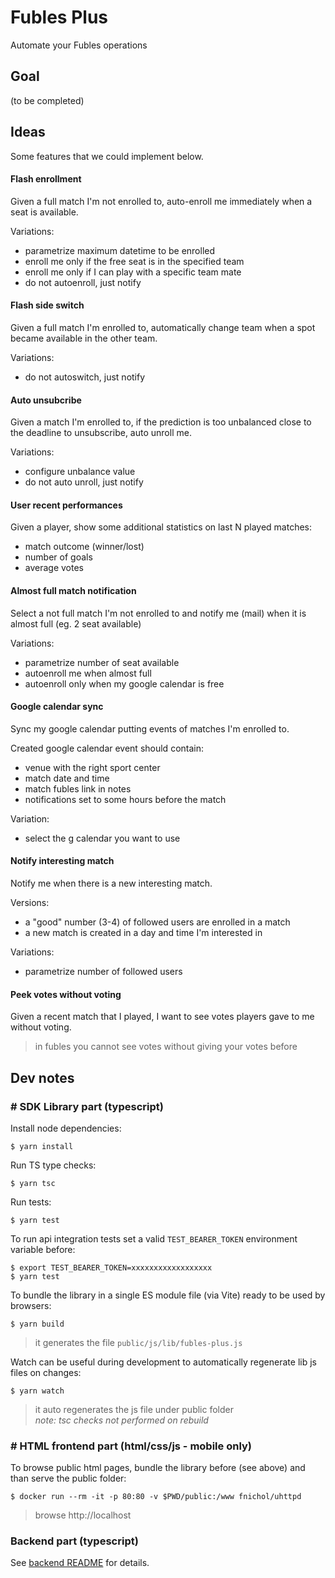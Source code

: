 # Fubles Plus
Automate your Fubles operations

## Goal

(to be completed)

## Ideas

Some features that we could implement below.

#### Flash enrollment

Given a full match I'm not enrolled to, auto-enroll me immediately when a seat is available.

Variations:
- parametrize maximum datetime to be enrolled
- enroll me only if the free seat is in the specified team
- enroll me only if I can play with a specific team mate
- do not autoenroll, just notify

#### Flash side switch

Given a full match I'm enrolled to, automatically change team when a spot became available in the other team.

Variations:
- do not autoswitch, just notify

#### Auto unsubcribe

Given a match I'm enrolled to, if the prediction is too unbalanced close to the deadline to unsubscribe, auto unroll me.

Variations:
- configure unbalance value
- do not auto unroll, just notify

#### User recent performances

Given a player, show some additional statistics on last N played matches:
- match outcome (winner/lost)
- number of goals
- average votes

#### Almost full match notification

Select a not full match I'm not enrolled to and notify me (mail) when it is almost full (eg. 2 seat available)

Variations:
- parametrize number of seat available
- autoenroll me when almost full
- autoenroll only when my google calendar is free

#### Google calendar sync

Sync my google calendar putting events of matches I'm enrolled to.

Created google calendar event should contain:
- venue with the right sport center
- match date and time
- match fubles link in notes
- notifications set to some hours before the match

Variation:
- select the g calendar you want to use

#### Notify interesting match

Notify me when there is a new interesting match.

Versions:
- a "good" number (3-4) of followed users are enrolled in a match
- a new match is created in a day and time I'm interested in

Variations:
- parametrize number of followed users

#### Peek votes without voting

Given a recent match that I played, I want to see votes players gave to me without voting.

> in fubles you cannot see votes without giving your votes before

## Dev notes

### # SDK Library part (typescript)

Install node dependencies:
```
$ yarn install
```

Run TS type checks:
```
$ yarn tsc
```

Run tests:
```
$ yarn test
```

To run api integration tests set a valid `TEST_BEARER_TOKEN` environment variable before:
```
$ export TEST_BEARER_TOKEN=xxxxxxxxxxxxxxxxxx
$ yarn test
```

To bundle the library in a single ES module file (via Vite) ready to be used by browsers:
```
$ yarn build
```

> it generates the file `public/js/lib/fubles-plus.js`

Watch can be useful during development to automatically regenerate lib js files on changes:
```
$ yarn watch
```

> it auto regenerates the js file under public folder \
> _note: tsc checks not performed on rebuild_

### # HTML frontend part (html/css/js - mobile only)

To browse public html pages, bundle the library before (see above) and than serve the public folder:

```
$ docker run --rm -it -p 80:80 -v $PWD/public:/www fnichol/uhttpd
```

> browse http://localhost

### Backend part (typescript)

See [backend README](./backend/README.md) for details.
